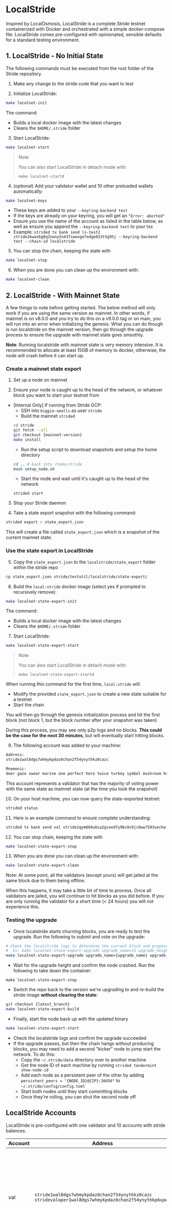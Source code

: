 # LocalStride

Inspired by LocalOsmosis, LocalStride is a complete Stride testnet containerized with Docker and orchestrated with a simple docker-compose file. LocalStride comes pre-configured with opinionated, sensible defaults for a standard testing environment.

## 1. LocalStride - No Initial State

The following commands must be executed from the root folder of the Stride repository.

1. Make any change to the stride code that you want to test

2. Initialize LocalStride:

```bash
make localnet-init
```

The command:

- Builds a local docker image with the latest changes
- Cleans the `$HOME/.stride` folder

3. Start LocalStride:

```bash
make localnet-start
```

> Note
>
> You can also start LocalStride in detach mode with:
>
> `make localnet-startd`

4. (optional) Add your validator wallet and 10 other preloaded wallets automatically:

```bash
make localnet-keys
```

- These keys are added to your `--keyring-backend test`
- If the keys are already on your keyring, you will get an `"Error: aborted"`
- Ensure you use the name of the account as listed in the table below, as well as ensure you append the `--keyring-backend test` to your txs
- Example: `strided tx bank send ls-test2 stride1kwax6g0q2nwny5n43fswexgefedge033t5g95j --keyring-backend test --chain-id localstride`

5. You can stop the chain, keeping the state with

```bash
make localnet-stop
```

6. When you are done you can clean up the environment with:

```bash
make localnet-clean
```

## 2. LocalStride - With Mainnet State

A few things to note before getting started. The below method will only work if you are using the same version as mainnet. In other words,
if mainnet is on v8.0.0 and you try to do this on a v9.0.0 tag or on main, you will run into an error when initializing the genesis. What you can do though is run localstride on the mainnet version, then go through the upgrade process to ensure the upgrade with mainnet state goes smoothly.

**Note**: Running localstride with mainnet state is very memory intensive. It is recommended to allocate at least 15GB of memory to docker, otherwise, the node will crash before it can start up.

### Create a mainnet state export

1. Set up a node on mainnet

2. Ensure your node is caught up to the head of the network, or whatever block you want to start your testnet from

- [Internal Only] If running from Stride GCP:
  - SSH into `biggie-smalls` as user `stride`
  - Build the mainnet `strided`
  ```bash
  cd stride
  git fetch --all
  git checkout {mainnet-version}
  make install
  ```
  - Run the setup script to download snapshots and setup the home directory
  ```bash
  cd .. # back into /home/stride
  bash setup_node.sh
  ```
  - Start the node and wait until it's caught up to the head of the network
  ```
  strided start
  ```

3. Stop your Stride daemon

4. Take a state export snapshot with the following command:

```sh
strided export > state_export.json
```

This will create a file called `state_export.json` which is a snapshot of the current mainnet state.

### Use the state export in LocalStride

5. Copy the `state_export.json` to the `localstride/state_export` folder within the stride repo

```sh
cp state_export.json stride/testutil/localstride/state-export/
```

6. Build the `local:stride` docker image (select yes if prompted to recursively remove):

```bash
make localnet-state-export-init
```

The command:

- Builds a local docker image with the latest changes
- Cleans the `$HOME/.stride` folder

7. Start LocalStride:

```bash
make localnet-state-export-start
```

> Note
>
> You can also start LocalStride in detach mode with:
>
> `make localnet-state-export-startd`

When running this command for the first time, `local:stride` will:

- Modify the provided `state_export.json` to create a new state suitable for a testnet
- Start the chain

You will then go through the genesis initialization process and hit the first block (not block 1, but the block number after your snapshot was taken)

During this process, you may see only p2p logs and no blocks. **This could be the case for the next 30 minutes**, but will eventually start hitting blocks.

9. The following account was added to your machine:

```bash
Address:
stride1wal8dgs7whmykpdaz0chan2f54ynythkz0cazc

Mnemonic:
deer gaze swear marine one perfect hero twice turkey symbol mushroom hub escape accident prevent rifle horse arena secret endless panel equal rely payment
```

This account represents a validator that has the majority of voting power with the same state as mainnet state (at the time you took the snapshot)

10. On your host machine, you can now query the state-exported testnet:

```sh
strided status
```

11. Here is an example command to ensure complete understanding:

```sh
strided tx bank send val stride1qym804u6sa2gvxedfy96c0v9jc0ww7593uechw 10000000ustrd --chain-id localstride --keyring-backend test
```

12. You can stop chain, keeping the state with

```bash
make localnet-state-export-stop
```

13. When you are done you can clean up the environment with:

```bash
make localnet-state-export-clean
```

Note: At some point, all the validators (except yours) will get jailed at the same block due to them being offline.

When this happens, it may take a little bit of time to process. Once all validators are jailed, you will continue to hit blocks as you did before.
If you are only running the validator for a short time (< 24 hours) you will not experience this.

### Testing the upgrade

- Once localstride starts churning blocks, you are ready to test the upgrade. Run the following to submit and vote on the upgrade:

```bash
# Check the localstride logs to determine the current block and propose the upgrade at a height at least 75 blocks in the future
#  Ex: make localnet-state-export-upgrade upgrade_name=v5 upgrade_height=1956500
make localnet-state-export-upgrade upgrade_name={upgrade_name} upgrade_height={upgrade_height}
```

- Wait for the upgrade height and confirm the node crashed. Run the following to take down the container:

```
make localnet-state-export-stop
```

- Switch the repo back to the version we're upgrading to and re-build the stride image **without clearing the state**:

```bash
git checkout {latest_branch}
make localnet-state-export-build
```

- Finally, start the node back up with the updated binary

```bash
make localnet-state-export-start
```

- Check the localstride logs and confirm the upgrade succeeded
- If the upgrade passes, but then the chain hangs without producing blocks, you may need to add a second "kicker" node to jump start the network. To do this:
  - Copy the `~/.stride/data` directory over to another machine
  - Get the node ID of each machine by running `strided tendermint show-node-id`
  - Add each node as a persistent peer of the other by adding `persistent_peers = "{NODE_ID}@{IP}:26656"` to `~/.stride/config/config.toml`
  - Start both nodes until they start committing blocks
  - Once they're rolling, you can shut the second node off

## LocalStride Accounts

LocalStride is pre-configured with one validator and 10 accounts with stride balances.

| Account   | Address                                                                                                    | Mnemonic                                                                                                                                                                 |
| --------- | ---------------------------------------------------------------------------------------------------------- | ------------------------------------------------------------------------------------------------------------------------------------------------------------------------ |
| val       | `stride1wal8dgs7whmykpdaz0chan2f54ynythkz0cazc`<br/>`stridevaloper1wal8dgs7whmykpdaz0chan2f54ynythkp6upwa` | `deer gaze swear marine one perfect hero twice turkey symbol mushroom hub escape accident prevent rifle horse arena secret endless panel equal rely payment`             |
| ls-test1  | `stride1u9klnra0d4zq9ffalpnr3nhz5859yc7ckdk9wt`                                                            | `journey envelope color ensure fruit assault soup air ozone math beyond miracle very bring bid retire cargo exhaust garden helmet spread sentence insect treat`          |
| ls-test2  | `stride1kwax6g0q2nwny5n43fswexgefedge033t5g95j`                                                            | `update minimum pyramid initial napkin guilt minute spread diamond dinosaur force observe lounge siren region forest annual citizen mule pilot style horse prize trophy` |
| ls-test3  | `stride1dv0ecm36ywdyc6zjftw0q62zy6v3mndrwxde03`                                                            | `between flight suffer century action army insane position egg napkin tumble silent enemy crisp club february lake push coral rice few patch hockey ostrich`             |
| ls-test4  | `stride1z3dj2tvqpzy2l5shx98f9k5486tleah5a00fay`                                                            | `muffin brave clinic miss various width depend sand eager mom vicious spoil verb rain leg lunar blossom always silver funny spot frog half coral`                        |
| ls-test5  | `stride14khzkfs8luaqymdtplrt5uwzrghrndeh4235am`                                                            | `dismiss verb champion ceiling veteran today owner inch field shock dizzy pool creek problem nuclear cage shift romance venue rabbit flower sign bicycle rocket`         |
| ls-test6  | `stride1qym804u6sa2gvxedfy96c0v9jc0ww7593uechw`                                                            | `until lend canvas brain brief blossom tomato tent drip claw more era click bind shrug surprise universe orchard parrot describe jelly scorpion glove path`              |
| ls-test7  | `stride1et8cdkxl69yrtmpjhxwey52d88kflwzn5xp4xn`                                                            | `choice holiday audit valley asthma empty visa hood lonely primary aerobic that panda define enrich ankle athlete punch glimpse ridge narrow affair thunder lock`        |
| ls-test8  | `stride1tcrlyn05q9j590uauncywf26ptfn8se65dvfz6`                                                            | `major eager blame canyon jazz occur curious resemble tragic rack tired choose wolf purity meat dog castle attitude decorate moon echo quote core doctor`                |
| ls-test9  | `stride14ugekxs6f4rfleg6wj8k0wegv69khfpxkt8yn4`                                                            | `neck devote small animal ready swarm melt ugly bronze opinion fire inmate acquire use mobile party paper clock hour view stool aspect angle demand`                     |
| ls-test10 | `stride18htv32r83q2wn2knw5wp9m4nkp4xuzyfhmwpqs`                                                            | `almost turtle mobile bullet figure myself dad depart infant vivid view black purity develop kidney cruel seminar outside disorder attack spoil infant sauce blood`      |
